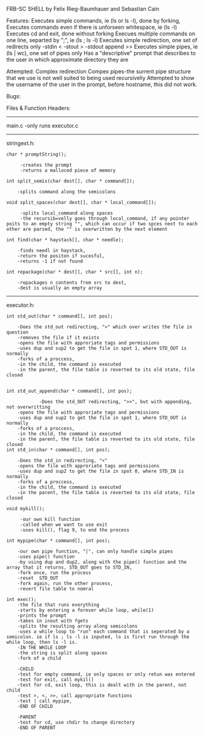 FRB-SC SHELL
by Felix Rieg-Baumhauer and Sebastian Cain

Features:
	Executes simple commands, ie (ls or ls -l), done by forking,
	Executes commands even if there is unforseen whitespace, ie (ls    -l)
	Executes cd and exit, done without forking
	Execues multiple commands on one line, separted by ";",  ie (ls ; ls -l)
	Executes simple redirection, one set of redirects only
		-stdin <
		-stout >
		-stdout append >>
	Executes simple pipes, ie (ls | wc), one set of pipes only
	Has a "descriptive" prompt that describes to the user in which approximate directory they are
	
	
Attempted:
	Complex redirection
	Compex pipes-the surrent pipe structure that we use is not well suited to being used recursivelly
	Attempted to show the username of the user in the prompt, before hostname, this did not work. 
	
	
Bugs:


Files & Function Headers:

------------------------------------------------------------

main.c
	-only runs executor.c

------------------------------------------------------------

stringext.h:

	char * promptString();
	     
	     -creates the prompt
	     -returns a malloced piece of memory

	int split_semis(char dest[], char * command[]);

	    -splits command along the semicolons
	    
	void split_spaces(char dest[], char * local_command[]);

	     -splits local_command along spaces
	     -the recursib=velly goes through local_command, if any pointer poits to an empty string "", which can occur if two spces next to each other are parsed, the "" is overwritten by the next element
	     
	int find(char * haystack[], char * needle);

	    -finds needl in haystack,
	    -return the positon if sucesful,
	    -returns -1 if not found

	int repackage(char * dest[], char * src[], int n);

	    -repackages n contents from src to dest,
	    -dest is usually an empty array

---------------------------------------------------------------------

executor.h:

	int std_out(char * command[], int pos);
	
	    -Does the std_out redirecting, ">" which over writes the file in question
	    -removes the file if it exists
	    -opens the file with approriate tags and permissions
	    -uses dup and sup2 to get the file in spot 1, where STD_OUT is normally
	    -forks of a proccess,
	    -in the child, the command is executed
	    -in the parent, the file table is reverted to its old state, file closed


	int std_out_append(char * command[], int pos);
	
	    	    -Does the std_OUT redirecting, ">>", but with appending, not overwritting 
	    -opens the file with approriate tags and permissions
	    -uses dup and sup2 to get the file in spot 1, where STD_OUT is normally
	    -forks of a proccess,
	    -in the child, the command is executed
	    -in the parent, the file table is reverted to its old state, file closed
	int std_in(char * command[], int pos);
	
	    -Does the std_in redirecting, "<" 
	    -opens the file with approriate tags and permissions
	    -uses dup and sup2 to get the file in spot 0, where STD_IN is normally
	    -forks of a proccess,
	    -in the child, the command is executed
	    -in the parent, the file table is reverted to its old state, file closed

	void mykill();

	     -our own kill function
	     -called when we want to use exit
	     -uses kill(), flag 9, to end the process
	     
	int mypipe(char * command[], int pos);

	    -our own pipe function, "|", can only handle simple pipes
	    -uses pipe() function
	    -by using dup and dup2, along with the pipe() function and the array that it returns, STD_OUT goes to STD_IN,
	    -fork once, run the process
	    -reset  STD_OUT 
	    -fork again, run the other process,
	    -revert file table to nomral
	    
	int exec();
	    -the file that runs everything
	    -starts by entering a forever while loop, while(1)
	    -prints the prompt
	    -takes in inout with fgets
	    -splits the resulting array along semicolons
	    -uses a while loop to "run" each command that is seperated by a semicolon. ie if ls ; ls -l is inputed, ls is first run through the while loop, then ls -l is.
	    -IN THE WHILE LOOP
	    -the string is split along spaces
	    -fork of a child

	    -CHILD
	    -test for empty command, ie only spaces or only retun was entered
	    -test for exit, call mykil()
	    -test for cd, exit loop, this is dealt with in the parent, not child
	    -test >, <, >>, call appropriate functions
	    -test | call mypipe,
	    -END OF CHILD

	    -PARENT
	    -test for cd, use chdir to change directory
	    -END OF PARENT
	
	
	
